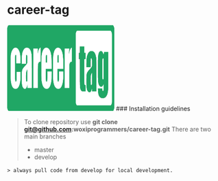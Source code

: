 # career-tag

<img src="public/assets/logos/careerscore_logo_lang.png" alt="Image of CareerTag" height="200" width="250"/>
### Installation guidelines

> To clone repository use **git clone git@github.com:woxiprogrammers/career-tag.git**
> There are two main branches
> * master
> * develop
```
> always pull code from develop for local development.
